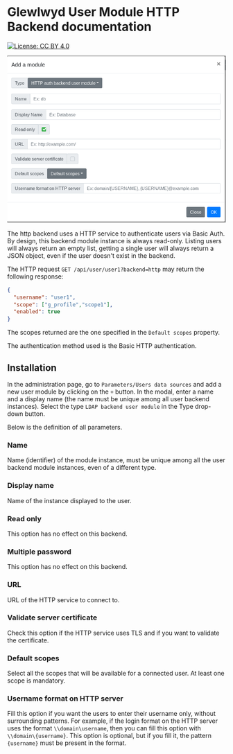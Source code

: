 # Glewlwyd User Module HTTP Backend documentation

[![License: CC BY 4.0](https://licensebuttons.net/l/by/4.0/80x15.png)](https://creativecommons.org/licenses/by/4.0/)

![mod-user-http](screenshots/mod-user-http.png)

The http backend uses a HTTP service to authenticate users via Basic Auth.
By design, this backend module instance is always read-only. Listing users will always return an empty list, getting a single user will always return a JSON object, even if the user doesn't exist in the backend.

The HTTP request `GET /api/user/user1?backend=http` may return the following response:

```JSON
{
  "username": "user1",
  "scope": ["g_profile","scope1"],
  "enabled": true
}
```

The scopes returned are the one specified in the `Default scopes` property.

The authentication method used is the Basic HTTP authentication.

## Installation

In the administration page, go to `Parameters/Users data sources` and add a new user module by clicking on the `+` button. In the modal, enter a name and a display name (the name must be unique among all user backend instances).
Select the type `LDAP backend user module` in the Type drop-down button.

Below is the definition of all parameters.

### Name

Name (identifier) of the module instance, must be unique among all the user backend module instances, even of a different type.

### Display name

Name of the instance displayed to the user.

### Read only

This option has no effect on this backend.

### Multiple password

This option has no effect on this backend.

### URL

URL of the HTTP service to connect to.

### Validate server certificate

Check this option if the HTTP service uses TLS and if you want to validate the certificate.

### Default scopes

Select all the scopes that will be available for a connected user. At least one scope is mandatory.

### Username format on HTTP server

Fill this option if you want the users to enter their username only, without surrounding patterns. For example, if the login format on the HTTP server uses the format `\\domain\username`, then you can fill this option with `\\domain\{username}`. This option is optional, but if you fill it, the pattern `{username}` must be present in the format.
